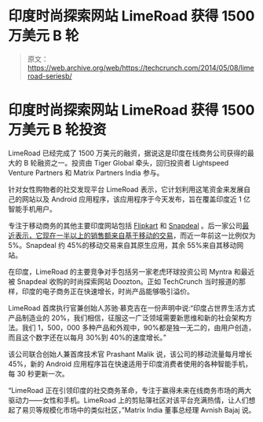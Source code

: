 # 印度时尚探索网站 LimeRoad 获得 1500 万美元 B 轮 

> 原文：<https://web.archive.org/web/https://techcrunch.com/2014/05/08/limeroad-seriesb/>

# 印度时尚探索网站 LimeRoad 获得 1500 万美元 B 轮投资

LimeRoad 已经完成了 1500 万美元的融资，据说这是印度在线商务公司获得的最大的 B 轮融资之一。投资由 Tiger Global 牵头，回归投资者 Lightspeed Venture Partners 和 Matrix Partners India 参与。

针对女性购物者的社交发现平台 LimeRoad 表示，它计划利用这笔资金来发展自己的网站以及 Android 应用程序，该应用程序于今天发布，旨在覆盖印度近 1 亿智能手机用户。

专注于移动商务的其他主要印度网站包括 [Flipkart](https://web.archive.org/web/20221207050230/http://www.flipkart.com/) 和 [Snapdeal](https://web.archive.org/web/20221207050230/http://www.snapdeal.com/) 。后一家公司[最近表示，它现在一半以上的销售额来自基于移动的交易](https://web.archive.org/web/20221207050230/https://beta.techcrunch.com/2014/04/30/indias-snapdeal-now-gets-over-half-its-sales-through-mobile-as-m-commerce-goes-mainstream/)，而近一年前这一比例仅为 5%。Snapdeal 约 45%的移动交易来自其原生应用，其余 55%来自其移动网站。

在印度，LimeRoad 的主要竞争对手包括另一家老虎环球投资公司 Myntra 和最近被 Snapdeal 收购的时尚探索网站 Doozton。正如 TechCrunch 当时报道的那样，印度的电子商务正在快速增长，时尚产品能够吸引溢价。

LimeRoad 首席执行官兼创始人苏驰·慕克吉在一份声明中说:“印度占世界生活方式产品制造业的 20%，我们相信，征服这一广泛领域需要新思维和新的社会架构方法。我们 1，500，000 多种产品和外观中，90%都是独一无二的，由用户创造，而且这个数字还在以每月 30%到 40%的速度增长。”

该公司联合创始人兼首席技术官 Prashant Malik 说，该公司的移动流量每月增长 45%，新的 Android 应用程序旨在快速适用于印度消费者使用的各种智能手机，每 30 秒更新一次。

“LimeRoad 正在引领印度的社交商务革命，专注于赢得未来在线商务市场的两大驱动力——女性和手机。LimeRoad 上的剪贴簿社区对该平台充满热情，让人们想起了易贝等规模化市场中的类似社区，”Matrix India 董事总经理 Avnish Bajaj 说。